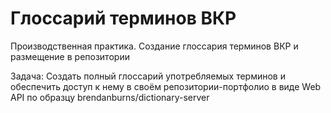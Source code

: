 # Глоссарий терминов ВКР

Производственная практика. Создание глоссария терминов ВКР и размещение в репозитории

Задача: Создать полный глоссарий употребляемых терминов и обеспечить доступ к нему в своём репозитории-портфолио в виде Web API по образцу brendanburns/dictionary-server
